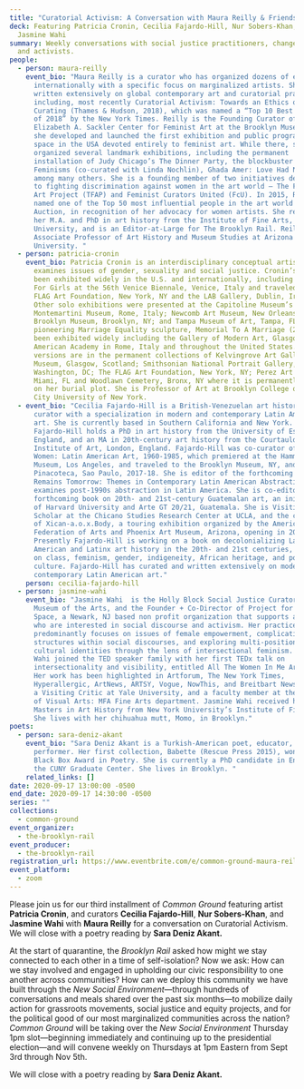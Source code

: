 ```yaml
---
title: "Curatorial Activism: A Conversation with Maura Reilly & Friends"
deck: Featuring Patricia Cronin, Cecilia Fajardo-Hill, Nur Sobers-Khan, and
  Jasmine Wahi
summary: Weekly conversations with social justice practitioners, changemakers,
  and activists.
people:
  - person: maura-reilly
    event_bio: "Maura Reilly is a curator who has organized dozens of exhibitions
      internationally with a specific focus on marginalized artists. She has
      written extensively on global contemporary art and curatorial practice,
      including, most recently Curatorial Activism: Towards an Ethics of
      Curating (Thames & Hudson, 2018), which was named a “Top 10 Best Art Book
      of 2018” by the New York Times. Reilly is the Founding Curator of the
      Elizabeth A. Sackler Center for Feminist Art at the Brooklyn Museum, where
      she developed and launched the first exhibition and public programming
      space in the USA devoted entirely to feminist art. While there, she
      organized several landmark exhibitions, including the permanent
      installation of Judy Chicago’s The Dinner Party, the blockbuster Global
      Feminisms (co-curated with Linda Nochlin), Ghada Amer: Love Had No End,
      among many others. She is a founding member of two initiatives dedicated
      to fighting discrimination against women in the art world – The Feminist
      Art Project (TFAP) and Feminist Curators United (FcU). In 2015, Reilly was
      named one of the Top 50 most influential people in the art world by Art &
      Auction, in recognition of her advocacy for women artists. She received
      her M.A. and PhD in art history from the Institute of Fine Arts, New York
      University, and is an Editor-at-Large for The Brooklyn Rail. Reilly is
      Associate Professor of Art History and Museum Studies at Arizona State
      University. "
  - person: patricia-cronin
    event_bio: Patricia Cronin is an interdisciplinary conceptual artist whose work
      examines issues of gender, sexuality and social justice. Cronin’s work has
      been exhibited widely in the U.S. and internationally, including Shrine
      For Girls at the 56th Venice Biennale, Venice, Italy and traveled to The
      FLAG Art Foundation, New York, NY and the LAB Gallery, Dublin, Ireland.
      Other solo exhibitions were presented at the Capitoline Museum’s Centrale
      Montemartini Museum, Rome, Italy; Newcomb Art Museum, New Orleans, LA;
      Brooklyn Museum, Brooklyn, NY; and Tampa Museum of Art, Tampa, FL. Her
      pioneering Marriage Equality sculpture, Memorial To A Marriage (2002) has
      been exhibited widely including the Gallery of Modern Art, Glasgow, the
      American Academy in Rome, Italy and throughout the United States. Bronze
      versions are in the permanent collections of Kelvingrove Art Galleries and
      Museum, Glasgow, Scotland; Smithsonian National Portrait Gallery,
      Washington, DC; The FLAG Art Foundation, New York, NY; Perez Art Museum
      Miami, FL and Woodlawn Cemetery, Bronx, NY where it is permanently on view
      on her burial plot. She is Professor of Art at Brooklyn College of The
      City University of New York.
  - event_bio: "Cecilia Fajardo-Hill is a British-Venezuelan art historian and
      curator with a specialization in modern and contemporary Latin American
      art. She is currently based in Southern California and New York.
      Fajardo-Hill holds a PhD in art history from the University of Essex,
      England, and an MA in 20th-century art history from the Courtauld
      Institute of Art, London, England. Fajardo-Hill was co-curator of Radical
      Women: Latin American Art, 1960-1985, which premiered at the Hammer
      Museum, Los Angeles, and traveled to the Brooklyn Museum, NY, and to the
      Pinacoteca, Sao Paulo, 2017-18. She is editor of the forthcoming book
      Remains Tomorrow: Themes in Contemporary Latin American Abstraction, which
      examines post-1990s abstraction in Latin America. She is co-editor of a
      forthcoming book on 20th- and 21st-century Guatemalan art, an initiative
      of Harvard University and Arte GT 20/21, Guatemala. She is Visiting
      Scholar at the Chicano Studies Research Center at UCLA, and the co-curator
      of Xican-a.o.x.Body, a touring exhibition organized by the American
      Federation of Arts and Phoenix Art Museum, Arizona, opening in 2022.
      Presently Fajardo-Hill is working on a book on decolonializing Latin
      American and Latinx art history in the 20th- and 21st centuries, focusing
      on class, feminism, gender, indigeneity, African heritage, and popular
      culture. Fajardo-Hill has curated and written extensively on modern and
      contemporary Latin American art."
    person: cecilia-fajardo-hill
  - person: jasmine-wahi
    event_bio: "Jasmine Wahi  is the Holly Block Social Justice Curator at the Bronx
      Museum of the Arts, and the Founder + Co-Director of Project for Empty
      Space, a Newark, NJ based non profit organization that supports artists
      who are interested in social discourse and activism. Her practice
      predominantly focuses on issues of female empowerment, complicating binary
      structures within social discourses, and exploring multi-positional
      cultural identities through the lens of intersectional feminism. In 2019,
      Wahi joined the TED speaker family with her first TEDx talk on
      intersectionality and visibility, entitled All The Women In Me Are Tired.
      Her work has been highlighted in Artforum, The New York Times,
      Hyperallergic, ArtNews, ARTSY, Vogue, NowThis, and Breitbart News. Wahi is
      a Visiting Critic at Yale University, and a faculty member at the School
      of Visual Arts: MFA Fine Arts department. Jasmine Wahi received her
      Masters in Art History from New York University’s Institute of Fine Arts.
      She lives with her chihuahua mutt, Momo, in Brooklyn."
poets:
  - person: sara-deniz-akant
    event_bio: "Sara Deniz Akant is a Turkish-American poet, educator, and
      performer. Her first collection, Babette (Rescue Press 2015), won the
      Black Box Award in Poetry. She is currently a PhD candidate in English at
      the CUNY Graduate Center. She lives in Brooklyn. "
    related_links: []
date: 2020-09-17 13:00:00 -0500
end_date: 2020-09-17 14:30:00 -0500
series: ""
collections:
  - common-ground
event_organizer:
  - the-brooklyn-rail
event_producer:
  - the-brooklyn-rail
registration_url: https://www.eventbrite.com/e/common-ground-maura-reilly-tickets-120606141215
event_platform:
  - zoom
---
```

Please join us for our third installment of *Common Ground* featuring artist **Patricia Cronin**, and curators **Cecilia Fajardo-Hill**, **Nur Sobers-Khan**, and **Jasmine Wahi** with **Maura Reilly** for a conversation on Curatorial Activism. We will close with a poetry reading by **Sara Deniz Akant.**

At the start of quarantine, the *Brooklyn Rail* asked how might we stay connected to each other in a time of self-isolation? Now we ask: How can we stay involved and engaged in upholding our civic responsibility to one another across communities? How can we deploy this community we have built through the *New Social Environment*—through hundreds of conversations and meals shared over the past six months—to mobilize daily action for grassroots movements, social justice and equity projects, and for the political good of our most marginalized communities across the nation? *Common Ground* will be taking over the *New Social Environment* Thursday 1pm slot—beginning immediately and continuing up to the presidential election—and will convene weekly on Thursdays at 1pm Eastern from Sept 3rd through Nov 5th.

We will close with a poetry reading by **Sara Deniz Akant.**